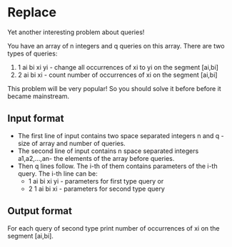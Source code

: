 # Replace

Yet another interesting problem about queries!

You have an array of n integers and q queries on this array. There are two types of queries:

1. 1 ai bi xi yi - change all occurrences of xi to yi on the segment [ai,bi]
2. 2 ai bi xi - count number of occurrences of xi on the segment [ai,bi]

This problem will be very popular! So you should solve it before before it became mainstream.

## Input format

- The first line of input contains two space separated integers n and q - size of array and number of queries.
- The second line of input contains n space separated integers a1,a2,...,an- the elements of the array before queries.
- Then q lines follow. The i-th of them contains parameters of the i-th query. The i-th line can be:
  - 1 ai bi xi yi - parameters for first type query or
  - 2 1 ai bi xi - parameters for second type query

## Output format

For each query of second type print number of occurrences of xi on the segment [ai,bi].
